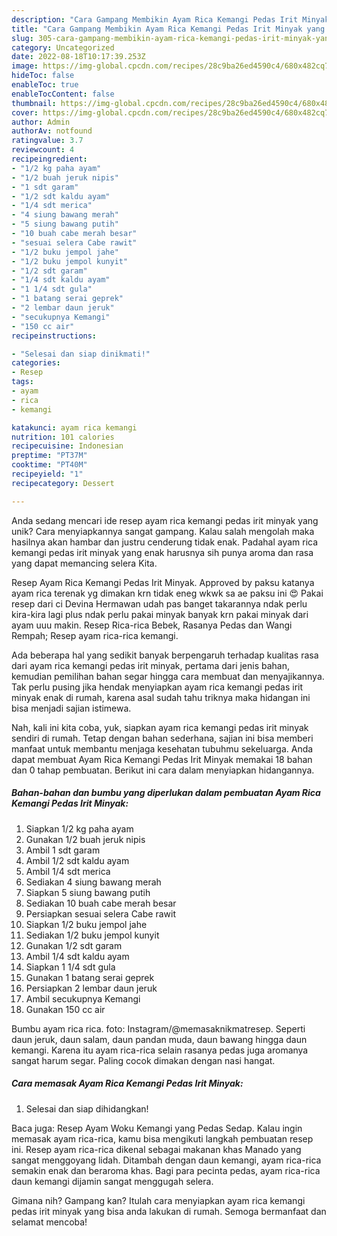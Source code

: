```yaml
---
description: "Cara Gampang Membikin Ayam Rica Kemangi Pedas Irit Minyak yang Lezat"
title: "Cara Gampang Membikin Ayam Rica Kemangi Pedas Irit Minyak yang Lezat"
slug: 305-cara-gampang-membikin-ayam-rica-kemangi-pedas-irit-minyak-yang-lezat
category: Uncategorized
date: 2022-08-18T10:17:39.253Z
image: https://img-global.cpcdn.com/recipes/28c9ba26ed4590c4/680x482cq70/ayam-rica-kemangi-pedas-irit-minyak-foto-resep-utama.jpg
hideToc: false
enableToc: true
enableTocContent: false
thumbnail: https://img-global.cpcdn.com/recipes/28c9ba26ed4590c4/680x482cq70/ayam-rica-kemangi-pedas-irit-minyak-foto-resep-utama.jpg
cover: https://img-global.cpcdn.com/recipes/28c9ba26ed4590c4/680x482cq70/ayam-rica-kemangi-pedas-irit-minyak-foto-resep-utama.jpg
author: Admin
authorAv: notfound
ratingvalue: 3.7
reviewcount: 4
recipeingredient:
- "1/2 kg paha ayam"
- "1/2 buah jeruk nipis"
- "1 sdt garam"
- "1/2 sdt kaldu ayam"
- "1/4 sdt merica"
- "4 siung bawang merah"
- "5 siung bawang putih"
- "10 buah cabe merah besar"
- "sesuai selera Cabe rawit"
- "1/2 buku jempol jahe"
- "1/2 buku jempol kunyit"
- "1/2 sdt garam"
- "1/4 sdt kaldu ayam"
- "1 1/4 sdt gula"
- "1 batang serai geprek"
- "2 lembar daun jeruk"
- "secukupnya Kemangi"
- "150 cc air"
recipeinstructions:

- "Selesai dan siap dinikmati!"
categories:
- Resep
tags:
- ayam
- rica
- kemangi

katakunci: ayam rica kemangi 
nutrition: 101 calories
recipecuisine: Indonesian
preptime: "PT37M"
cooktime: "PT40M"
recipeyield: "1"
recipecategory: Dessert

---
```





Anda sedang mencari ide resep ayam rica kemangi pedas irit minyak yang unik? Cara menyiapkannya sangat gampang. Kalau salah mengolah maka hasilnya akan hambar dan justru cenderung tidak enak. Padahal ayam rica kemangi pedas irit minyak yang enak harusnya sih punya aroma dan rasa yang dapat memancing selera Kita.





Resep Ayam Rica Kemangi Pedas Irit Minyak. Approved by paksu katanya ayam rica terenak yg dimakan krn tidak eneg wkwk sa ae paksu ini 😍 Pakai resep dari ci Devina Hermawan udah pas banget takarannya ndak perlu kira-kira lagi plus ndak perlu pakai minyak banyak krn pakai minyak dari ayam uuu makin. Resep Rica-rica Bebek, Rasanya Pedas dan Wangi Rempah; Resep ayam rica-rica kemangi.

Ada beberapa hal yang sedikit banyak berpengaruh terhadap kualitas rasa dari ayam rica kemangi pedas irit minyak, pertama dari jenis bahan, kemudian pemilihan bahan segar hingga cara membuat dan menyajikannya. Tak perlu pusing jika hendak menyiapkan ayam rica kemangi pedas irit minyak enak di rumah, karena asal sudah tahu triknya maka hidangan ini bisa menjadi sajian istimewa.






Nah, kali ini kita coba, yuk, siapkan ayam rica kemangi pedas irit minyak sendiri di rumah. Tetap dengan bahan sederhana, sajian ini bisa memberi manfaat untuk membantu menjaga kesehatan tubuhmu sekeluarga. Anda dapat membuat Ayam Rica Kemangi Pedas Irit Minyak memakai 18 bahan dan 0 tahap pembuatan. Berikut ini cara dalam menyiapkan hidangannya.

<!--inarticleads1-->

##### Bahan-bahan dan bumbu yang diperlukan dalam pembuatan Ayam Rica Kemangi Pedas Irit Minyak:

1. Siapkan 1/2 kg paha ayam
1. Gunakan 1/2 buah jeruk nipis
1. Ambil 1 sdt garam
1. Ambil 1/2 sdt kaldu ayam
1. Ambil 1/4 sdt merica
1. Sediakan 4 siung bawang merah
1. Siapkan 5 siung bawang putih
1. Sediakan 10 buah cabe merah besar
1. Persiapkan sesuai selera Cabe rawit
1. Siapkan 1/2 buku jempol jahe
1. Sediakan 1/2 buku jempol kunyit
1. Gunakan 1/2 sdt garam
1. Ambil 1/4 sdt kaldu ayam
1. Siapkan 1 1/4 sdt gula
1. Gunakan 1 batang serai geprek
1. Persiapkan 2 lembar daun jeruk
1. Ambil secukupnya Kemangi
1. Gunakan 150 cc air


Bumbu ayam rica rica. foto: Instagram/@memasaknikmatresep. Seperti daun jeruk, daun salam, daun pandan muda, daun bawang hingga daun kemangi. Karena itu ayam rica-rica selain rasanya pedas juga aromanya sangat harum segar. Paling cocok dimakan dengan nasi hangat. 

<!--inarticleads2-->

##### Cara memasak Ayam Rica Kemangi Pedas Irit Minyak:


1. Selesai dan siap dihidangkan!

Baca juga: Resep Ayam Woku Kemangi yang Pedas Sedap. Kalau ingin memasak ayam rica-rica, kamu bisa mengikuti langkah pembuatan resep ini. Resep ayam rica-rica dikenal sebagai makanan khas Manado yang sangat menggoyang lidah. Ditambah dengan daun kemangi, ayam rica-rica semakin enak dan beraroma khas. Bagi para pecinta pedas, ayam rica-rica daun kemangi dijamin sangat menggugah selera. 

Gimana nih? Gampang kan? Itulah cara menyiapkan ayam rica kemangi pedas irit minyak yang bisa anda lakukan di rumah. Semoga bermanfaat dan selamat mencoba!
